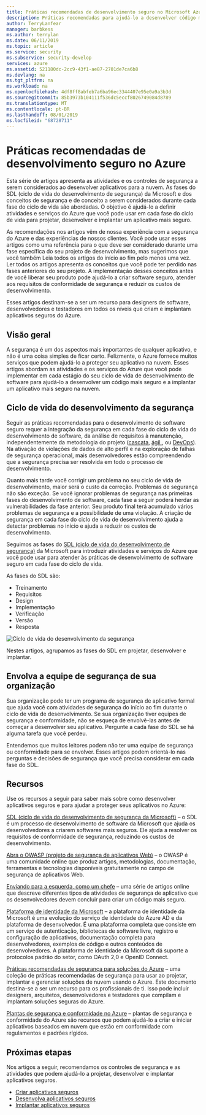 ```yaml
---
title: Práticas recomendadas de desenvolvimento seguro no Microsoft Azure
description: Práticas recomendadas para ajudá-lo a desenvolver código mais seguro e a implantar um aplicativo mais seguro na nuvem.
author: TerryLanfear
manager: barbkess
ms.author: terrylan
ms.date: 06/11/2019
ms.topic: article
ms.service: security
ms.subservice: security-develop
services: azure
ms.assetid: 521180dc-2cc9-43f1-ae87-2701de7ca6b8
ms.devlang: na
ms.tgt_pltfrm: na
ms.workload: na
ms.openlocfilehash: 4df8ff8abfeb7a6ba96ec3344407e95e0a9a3b3d
ms.sourcegitcommit: 85b3973b104111f536dc5eccf8026749084d8789
ms.translationtype: MT
ms.contentlocale: pt-BR
ms.lasthandoff: 08/01/2019
ms.locfileid: "68728711"
---
```

# <a name="secure-development-best-practices-on-azure"></a>Práticas recomendadas de desenvolvimento seguro no Azure
Esta série de artigos apresenta as atividades e os controles de segurança a serem considerados ao desenvolver aplicativos para a nuvem. As fases do SDL (ciclo de vida do desenvolvimento de segurança) da Microsoft e dos conceitos de segurança e de conceito a serem considerados durante cada fase do ciclo de vida são abordadas. O objetivo é ajudá-lo a definir atividades e serviços do Azure que você pode usar em cada fase do ciclo de vida para projetar, desenvolver e implantar um aplicativo mais seguro.

As recomendações nos artigos vêm de nossa experiência com a segurança do Azure e das experiências de nossos clientes. Você pode usar esses artigos como uma referência para o que deve ser considerado durante uma fase específica do seu projeto de desenvolvimento, mas sugerimos que você também Leia todos os artigos do início ao fim pelo menos uma vez. Ler todos os artigos apresenta os conceitos que você pode ter perdido nas fases anteriores do seu projeto. A implementação desses conceitos antes de você liberar seu produto pode ajudá-lo a criar software seguro, atender aos requisitos de conformidade de segurança e reduzir os custos de desenvolvimento.

Esses artigos destinam-se a ser um recurso para designers de software, desenvolvedores e testadores em todos os níveis que criam e implantam aplicativos seguros do Azure.

## <a name="overview"></a>Visão geral

A segurança é um dos aspectos mais importantes de qualquer aplicativo, e não é uma coisa simples de ficar certo. Felizmente, o Azure fornece muitos serviços que podem ajudá-lo a proteger seu aplicativo na nuvem. Esses artigos abordam as atividades e os serviços do Azure que você pode implementar em cada estágio do seu ciclo de vida de desenvolvimento de software para ajudá-lo a desenvolver um código mais seguro e a implantar um aplicativo mais seguro na nuvem.

## <a name="security-development-lifecycle"></a>Ciclo de vida do desenvolvimento da segurança

Seguir as práticas recomendadas para o desenvolvimento de software seguro requer a integração da segurança em cada fase do ciclo de vida do desenvolvimento de software, da análise de requisitos à manutenção, independentemente da metodologia do projeto ([cascata](https://en.wikipedia.org/wiki/Waterfall_model), [ágil ](https://en.wikipedia.org/wiki/Agile_software_development), ou [DevOps](https://en.wikipedia.org/wiki/DevOps)). Na ativação de violações de dados de alto perfil e na exploração de falhas de segurança operacional, mais desenvolvedores estão compreendendo que a segurança precisa ser resolvida em todo o processo de desenvolvimento.

Quanto mais tarde você corrigir um problema no seu ciclo de vida de desenvolvimento, maior será o custo da correção. Problemas de segurança não são exceção. Se você ignorar problemas de segurança nas primeiras fases do desenvolvimento de software, cada fase a seguir poderá herdar as vulnerabilidades da fase anterior. Seu produto final terá acumulado vários problemas de segurança e a possibilidade de uma violação. A criação de segurança em cada fase do ciclo de vida de desenvolvimento ajuda a detectar problemas no início e ajuda a reduzir os custos de desenvolvimento.

Seguimos as fases do [SDL (ciclo de vida do desenvolvimento de segurança)](https://msdn.microsoft.com/library/windows/desktop/84aed186-1d75-4366-8e61-8d258746bopq.aspx) da Microsoft para introduzir atividades e serviços do Azure que você pode usar para atender às práticas de desenvolvimento de software seguro em cada fase do ciclo de vida.

As fases do SDL são:

  - Treinamento
  - Requisitos
  - Design
  - Implementação
  - Verificação
  - Versão
  - Resposta

![Ciclo de vida do desenvolvimento da segurança](./media/secure-dev-overview/01-sdl-phase.png)

Nestes artigos, agrupamos as fases do SDL em projetar, desenvolver e implantar.

## <a name="engage-your-organizations-security-team"></a>Envolva a equipe de segurança de sua organização

Sua organização pode ter um programa de segurança de aplicativo formal que ajuda você com atividades de segurança do início ao fim durante o ciclo de vida de desenvolvimento. Se sua organização tiver equipes de segurança e conformidade, não se esqueça de envolvê-las antes de começar a desenvolver seu aplicativo. Pergunte a cada fase do SDL se há alguma tarefa que você perdeu.

Entendemos que muitos leitores podem não ter uma equipe de segurança ou conformidade para se envolver. Esses artigos podem orientá-lo nas perguntas e decisões de segurança que você precisa considerar em cada fase do SDL.

## <a name="resources"></a>Recursos

Use os recursos a seguir para saber mais sobre como desenvolver aplicativos seguros e para ajudar a proteger seus aplicativos no Azure:

[SDL (ciclo de vida do desenvolvimento de segurança da Microsoft)](https://msdn.microsoft.com/library/windows/desktop/84aed186-1d75-4366-8e61-8d258746bopq.aspx) – o SDL é um processo de desenvolvimento de software da Microsoft que ajuda os desenvolvedores a criarem softwares mais seguros. Ele ajuda a resolver os requisitos de conformidade de segurança, reduzindo os custos de desenvolvimento.

[Abra o OWASP (projeto de segurança de aplicativos Web)](https://www.owasp.org/index.php/Main_Page) – o OWASP é uma comunidade online que produz artigos, metodologias, documentação, ferramentas e tecnologias disponíveis gratuitamente no campo de segurança de aplicativos Web.

[Enviando para a esquerda, como um chefe](https://code.likeagirl.io/pushing-left-like-a-boss-part-1-80f1f007da95?WT.mc_id=docs-blog-tajanca) – uma série de artigos online que descreve diferentes tipos de atividades de segurança de aplicativo que os desenvolvedores devem concluir para criar um código mais seguro.

[Plataforma de identidade da Microsoft](https://docs.microsoft.com/azure/active-directory/develop/) – a plataforma de identidade da Microsoft é uma evolução do serviço de identidade do Azure AD e da plataforma de desenvolvedor. É uma plataforma completa que consiste em um serviço de autenticação, bibliotecas de software livre, registro e configuração de aplicativos, documentação completa para desenvolvedores, exemplos de código e outros conteúdos de desenvolvedores. A plataforma de identidade da Microsoft dá suporte a protocolos padrão do setor, como OAuth 2,0 e OpenID Connect.

[Práticas recomendadas de segurança para soluções do Azure](https://azure.microsoft.com/resources/security-best-practices-for-azure-solutions/) – uma coleção de práticas recomendadas de segurança para usar ao projetar, implantar e gerenciar soluções de nuvem usando o Azure. Este documento destina-se a ser um recurso para os profissionais de ti. Isso pode incluir designers, arquitetos, desenvolvedores e testadores que compilam e implantam soluções seguras do Azure.

[Plantas de segurança e conformidade no Azure](https://servicetrust.microsoft.com/ViewPage/BlueprintOverview) – plantas de segurança e conformidade do Azure são recursos que podem ajudá-lo a criar e iniciar aplicativos baseados em nuvem que estão em conformidade com regulamentos e padrões rígidos.

## <a name="next-steps"></a>Próximas etapas
Nos artigos a seguir, recomendamos os controles de segurança e as atividades que podem ajudá-lo a projetar, desenvolver e implantar aplicativos seguros.

- [Criar aplicativos seguros](secure-design.md)
- [Desenvolva aplicativos seguros](secure-develop.md)
- [Implantar aplicativos seguros](secure-deploy.md)
